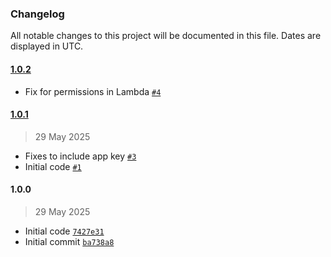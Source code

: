 ### Changelog

All notable changes to this project will be documented in this file. Dates are displayed in UTC.

#### [1.0.2](https://github.com/isotoma/datadog-costs-metrics-sender-cdk/compare/1.0.1...1.0.2)

- Fix for permissions in Lambda [`#4`](https://github.com/isotoma/datadog-costs-metrics-sender-cdk/pull/4)

#### [1.0.1](https://github.com/isotoma/datadog-costs-metrics-sender-cdk/compare/1.0.0...1.0.1)

> 29 May 2025

- Fixes to include app key [`#3`](https://github.com/isotoma/datadog-costs-metrics-sender-cdk/pull/3)
- Initial code [`#1`](https://github.com/isotoma/datadog-costs-metrics-sender-cdk/pull/1)

#### 1.0.0

> 29 May 2025

- Initial code [`7427e31`](https://github.com/isotoma/datadog-costs-metrics-sender-cdk/commit/7427e311d4981f1fb3ffcc43301fdc1cb3786925)
- Initial commit [`ba738a8`](https://github.com/isotoma/datadog-costs-metrics-sender-cdk/commit/ba738a8091113949819409cd55736bd448551c5d)
